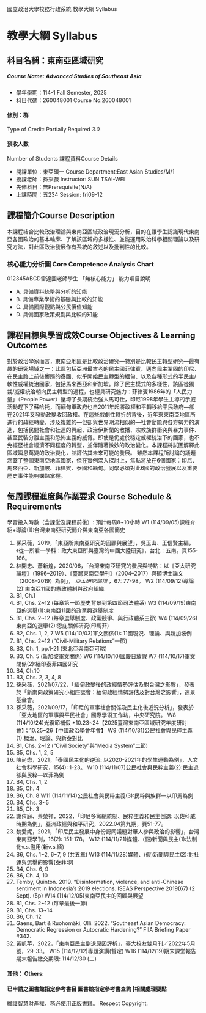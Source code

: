 國立政治大學校務行政系統 教學大綱 Syllabus
# 教學大綱 Syllabus
##  科目名稱：東南亞區域研究
#####  Course Name: Advanced Studies of Southeast Asia
  * 學年學期：114-1 Fall Semester, 2025 
  * 科目代碼：260048001 Course No.260048001
#### 修別：群
Type of Credit: Partially Required 
_3.0_
#### 預收人數
Number of Students
課程資料Course Details
  * 開課單位：東亞碩一 Course Department:East Asian Studies/M/1 
  * 授課老師：孫采薇 Instructor: SUN TSAI-WEI 
  * 先修科目：無Prerequisite(N/A)
  * 上課時間：五234 Session: fri09-12
##  課程簡介Course Description
本課程結合比較政治理論與東南亞區域政治現況分析，目的在讓學生認識現代東南亞各國政治的基本輪廓、了解該區域的多樣性、並能運用政治科學相關理論以及研究方法，對此區政治發展作有系統的敘述以及批判性的比較。
###  核心能力分析圖 Core Competence Analysis Chart
012345ABCD雷達圖老師學生
「無核心能力」 
能力項目說明
  * A. 具備資料統整與分析的知能
  * B. 具備專業學術的基礎與比較的知能
  * C. 具備國際觀點與公民價值知能
  * D. 具備國家政策規劃與比較的知能
##  課程目標與學習成效Course Objectives & Learning Outcomes 
對於政治學家而言，東南亞地區是比較政治研究—特別是比較民主轉型研究—最有趣的研究場域之一：此區包括亞洲最古老的民主國菲律賓、邁向民主鞏固的印尼、在民主路上前後躑躅的泰國、似乎開始民主轉型的緬甸、以及各種形式的半民主/軟性威權統治國家，包括馬來西亞和新加坡。除了民主模式的多樣性，該區從獨裁/威權統治朝向民主轉型的過程，也極具研究魅力：菲律賓1986年的「人民力量」（People Power）壓垮了長期統治強人馬可仕，印尼1998年學生主導的示威活動趕下了蘇哈托，而緬甸軍政府也自2011年起將政權和平轉移給平民政府—卻在2021年又發動政變收回政權。在這些戲劇性轉折的背後，近年來東南亞地區所進行的政經轉變，涉及複雜的—但卻與世界潮流相似的—社會動能與各方勢力的演進，包括民間社會和社運的興起、政治伊斯蘭的散播、宗教族群衝突與暴力事件、甚至武裝分離主義和恐怖主義的威脅。即使是仍處於穩定威權統治下的國家，也不免經歷社會經濟不同程度的轉型，並伴隨著微妙的政治變化。本課程將試圖解釋此區域瞬息萬變的政治變化，並評估其未來可能的發展。
雖然本課程所討論的議題涵蓋了整個東南亞地區國家，但在實例深入探討上，焦點將放在6個國家︰印尼、馬來西亞、新加坡、菲律賓、泰國和緬甸。同學必須對此6國的政治發展以及重要歷史事件能夠嫻熟掌握。
##  每周課程進度與作業要求 Course Schedule & Requirements
學習投入時數（含課堂及課程前後）: 預計每周8~10小時
W1 (114/09/05)課程介紹+導論(1):台灣東南亞研究簡介與東南亞各國簡史
  1. 孫采薇，2019，「東亞所東南亞研究的回顧與展望」，吳玉山、王信賢主編，《從一所看一學科：政大東亞所與臺灣的中國大陸研究》，台北：五南。頁155-166。
  2. 林開忠、蕭新煌，2020/06，「台灣東南亞研究的發展與特點：以《亞太研究論壇》（1996–2019）、《臺灣東南亞學刊》（2004–2017）與碩博士論文（2008–2019）為例」， _亞太研究論壇_ ，67: 77-98。
W2 (114/09/12)導論(2):東南亞11國的憲政體制與政府組織
  1. B1, Ch.1
  2. B1, Chs. 2~12 (每章第一節歷史背景到第四節司法體系)
W3 (114/09/19)東南亞的選舉(1):東南亞11國的政黨與選舉制度
  1. B1, Chs. 2~12 (每章選舉制度、政黨競爭、與行政體系三節)
W4 (114/09/26)東南亞的選舉(2):恩庇關係研究(印馬菲)
  1. B2, Chs. 1, 2, 7
W5 (114/10/03)軍文關係(1): 11國現況、理論、與新加坡例
  1. B1, Chs. 2~12 (“Civil-Military Relations”一節)
  2. B3, Ch. 1, pp.1-21 (東北亞與南亞可略)
  3. B3, Ch. 5 (新加坡軍文關係)
W6 (114/10/10)國慶日放假
W7 (114/10/17)軍文關係(2):緬印泰菲四國研究
  1. B4, Ch.10
  2. B3, Chs. 2, 3, 4, 8
  3. 孫采薇，2021/07/22，「緬甸政變後的政經情勢評估及對台灣之影響」，發表於「新南向政策研究小組座談會：緬甸政經情勢評估及對台灣之影響」，遠景基金會。
  4. 孫采薇，2021/09/17，「印尼的軍事社會關係及民主化後近況分析」，發表於「亞太地區的軍事與平民社會」國際學術工作坊，中央研究院。
W8 (114/10/24)光復節補假
*10.23~24【2025臺灣東南亞區域研究年度研討會】；10.25~26【中國政治學會年會】
W9 (114/10/31)公民社會與民粹主義(1):概況、理論、與新泰對比
  1. B1, Chs. 2~12 (“Civil Society”與“Media System”二節)
  2. B5, Chs. 1, 2, 5
  3. 陳尚懋，2021，「泰國民主化的逆流: 以2020-2021年的學生運動為例」，人文社會科學研究，15(4): 1-23。
W10 (114/11/07)公民社會與民粹主義(2):民主退卻與民粹—以菲為例
  1. B4, Chs. 1, 2
  2. B5, Ch. 4
  3. B6, Ch. 8
W11 (114/11/14)公民社會與民粹主義(3):民粹與族群—以印馬為例
  1. B4, Chs. 3~5
  2. B5, Ch. 3
  3. 謝侑庭、蔡榮祥，2022，「印尼多黨總統制、民粹主義和民主倒退: 以佐科威時期為例」，亞洲政經與和平研究，2022.04第九期，頁51-77。
  4. 魏愛妮，2021，「印尼民主發展中身份認同議題對華人參與政治的影響」，台灣東南亞學刊，16(2): 151-178。
W12 (114/11/21)媒體、(假)新聞與民主(1):法制化v.s.濫用(新v.s.緬)
  1. B6, Chs. 1~2, 6~7, 9 (共五章)
W13 (114/11/28)媒體、(假)新聞與民主(2):對社運與選舉的影響(泰菲印)
  1. B4, Chs. 6, 9
  2. B6, Ch. 4, 10
  3. Temby, Quinton. 2019. “Disinformation, violence, and anti-Chinese sentiment in Indonesia’s 2019 elections. ISEAS Perspective 2019(67) (2 Sept). (5p)
W14 (114/12/05)東南亞民主的回顧與展望
  1. B1, Chs. 2~12 (每章最後一節)
  2. B1, Chs. 13~14
  3. B6, Ch. 12
  4. Gaens, Bart & Ruohomäki, Olli. 2022. “Southeast Asian Democracy: Democratic Regression or Autocratic Hardening?” FIIA Briefing Paper #342.
  5. 黃凱苹，2022，「東南亞民主倒退原因評析」，臺大校友雙月刊／2022年5月號，29-33。
W15 (114/12/12)專題演講(暫定)
W16 (114/12/19)期末課堂報告
期末報告繳交期限: 114/12/30 (二)
####  其他： Others:
####  已申請之圖書館指定參考書目  圖書館指定參考書查詢 |相關處理要點
維護智慧財產權，務必使用正版書籍。 Respect Copyright.